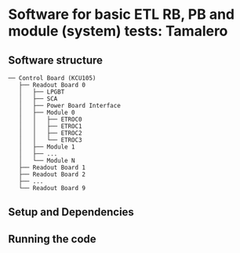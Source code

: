 # Software for basic ETL RB, PB and module (system) tests: Tamalero

## Software structure

```
── Control Board (KCU105)
   ├── Readout Board 0
   │   ├── LPGBT
   │   ├── SCA
   │   ├── Power Board Interface
   │   ├── Module 0
   │   │   ├── ETROC0
   │   │   ├── ETROC1
   │   │   ├── ETROC2
   │   │   └── ETROC3
   │   ├── Module 1
   │   ├── ...
   │   └── Module N
   ├── Readout Board 1
   ├── Readout Board 2
   ├── ...
   └── Readout Board 9
```


## Setup and Dependencies

## Running the code

